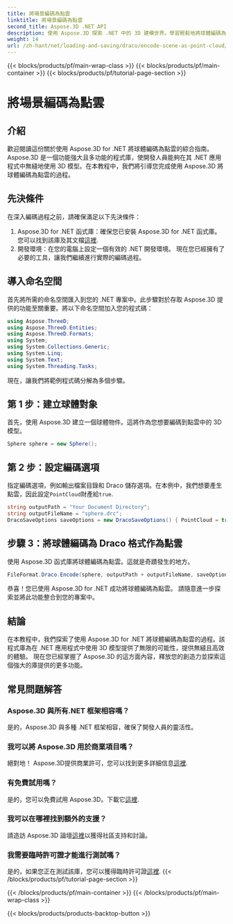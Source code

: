 ```yaml
---
title: 將場景編碼為點雲
linktitle: 將場景編碼為點雲
second_title: Aspose.3D .NET API
description: 使用 Aspose.3D 探索 .NET 中的 3D 建模世界。學習輕鬆地將球體編碼為點雲。現在就釋放你的創造力吧！
weight: 14
url: /zh-hant/net/loading-and-saving/draco/encode-scene-as-point-cloud/
---
```


{{< blocks/products/pf/main-wrap-class >}}
{{< blocks/products/pf/main-container >}}
{{< blocks/products/pf/tutorial-page-section >}}

# 將場景編碼為點雲

## 介紹
歡迎閱讀這份關於使用 Aspose.3D for .NET 將球體編碼為點雲的綜合指南。 Aspose.3D 是一個功能強大且多功能的程式庫，使開發人員能夠在其 .NET 應用程式中無縫地使用 3D 模型。在本教程中，我們將引導您完成使用 Aspose.3D 將球體編碼為點雲的過程。
## 先決條件
在深入編碼過程之前，請確保滿足以下先決條件：
1. Aspose.3D for .NET 函式庫：確保您已安裝 Aspose.3D for .NET 函式庫。您可以找到該庫及其文檔[這裡](https://reference.aspose.com/3d/net/).
2. 開發環境：在您的電腦上設定一個有效的 .NET 開發環境。
現在您已經擁有了必要的工具，讓我們繼續進行實際的編碼過程。
## 導入命名空間
首先將所需的命名空間匯入到您的 .NET 專案中。此步驟對於存取 Aspose.3D 提供的功能至關重要。將以下命名空間加入您的程式碼：
```csharp
using Aspose.ThreeD;
using Aspose.ThreeD.Entities;
using Aspose.ThreeD.Formats;
using System;
using System.Collections.Generic;
using System.Linq;
using System.Text;
using System.Threading.Tasks;
```
現在，讓我們將範例程式碼分解為多個步驟。
## 第 1 步：建立球體對象
首先，使用 Aspose.3D 建立一個球體物件。這將作為您想要編碼到點雲中的 3D 模型。
```csharp
Sphere sphere = new Sphere();
```
## 第 2 步：設定編碼選項
指定編碼選項，例如輸出檔案目錄和 Draco 儲存選項。在本例中，我們想要產生點雲，因此設定`PointCloud`財產給`true`.
```csharp
string outputPath = "Your Document Directory";
string outputFileName = "sphere.drc";
DracoSaveOptions saveOptions = new DracoSaveOptions() { PointCloud = true };
```
## 步驟 3：將球體編碼為 Draco 格式作為點雲
使用 Aspose.3D 函式庫將球體編碼為點雲。這就是奇蹟發生的地方。
```csharp
FileFormat.Draco.Encode(sphere, outputPath + outputFileName, saveOptions);
```
恭喜！您已使用 Aspose.3D for .NET 成功將球體編碼為點雲。
請隨意進一步探索並將此功能整合到您的專案中。
## 結論
在本教程中，我們探索了使用 Aspose.3D for .NET 將球體編碼為點雲的過程。該程式庫為在 .NET 應用程式中使用 3D 模型提供了無限的可能性，提供無縫且高效的體驗。
現在您已經掌握了 Aspose.3D 的這方面內容，釋放您的創造力並探索這個強大的庫提供的更多功能。
## 常見問題解答
### Aspose.3D 與所有.NET 框架相容嗎？
是的，Aspose.3D 與多種 .NET 框架相容，確保了開發人員的靈活性。
### 我可以將 Aspose.3D 用於商業項目嗎？
絕對地！ Aspose.3D提供商業許可，您可以找到更多詳細信息[這裡](https://purchase.aspose.com/buy).
### 有免費試用嗎？
是的，您可以免費試用 Aspose.3D。下載它[這裡](https://releases.aspose.com/).
### 我可以在哪裡找到額外的支援？
請造訪 Aspose.3D 論壇[這裡](https://forum.aspose.com/c/3d/18)以獲得社區支持和討論。
### 我需要臨時許可證才能進行測試嗎？
是的，如果您正在測試該庫，您可以獲得臨時許可證[這裡](https://purchase.aspose.com/temporary-license/).
{{< /blocks/products/pf/tutorial-page-section >}}

{{< /blocks/products/pf/main-container >}}
{{< /blocks/products/pf/main-wrap-class >}}

{{< blocks/products/products-backtop-button >}}
